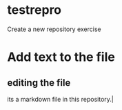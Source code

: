 # testrepro
Create a new repository exercise
# Add text to the file
## editing the file
its a markdown file in this repository.|
